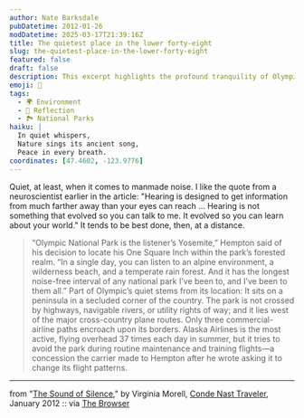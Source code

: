 ```yaml
---
author: Nate Barksdale
pubDatetime: 2012-01-26
modDatetime: 2025-03-17T21:39:16Z
title: The quietest place in the lower forty-eight
slug: the-quietest-place-in-the-lower-forty-eight
featured: false
draft: false
description: This excerpt highlights the profound tranquility of Olympic National Park and its unique auditory experience in nature.
emoji: 🌲
tags:
  - 🌍 Environment
  - 🌅 Reflection
  - 🏞️ National Parks
haiku: |
  In quiet whispers,  
  Nature sings its ancient song,  
  Peace in every breath.
coordinates: [47.4602, -123.9776]
---
```


Quiet, at least, when it comes to manmade noise. I like the quote from a neuroscientist earlier in the article: "Hearing is designed to get information from much farther away than your eyes can reach ... Hearing is not something that evolved so you can talk to me. It evolved so you can learn about your world." It tends to be best done, then, at a distance.

> “Olympic National Park is the listener’s Yosemite,” Hempton said of his decision to locate his One Square Inch within the park’s forested realm. “In a single day, you can listen to an alpine environment, a wilderness beach, and a temperate rain forest. And it has the longest noise-free interval of any national park I’ve been to, and I’ve been to them all.”
> Part of Olympic’s quiet stems from its location: It sits on a peninsula in a secluded corner of the country. The park is not crossed by highways, navigable rivers, or utility rights of way; and it lies west of the major cross-country plane routes. Only three commercial-airline paths encroach upon its borders. Alaska Airlines is the most active, flying overhead 37 times each day in summer, but it tries to avoid the park during routine maintenance and training flights—a concession the carrier made to Hempton after he wrote asking it to change its flight patterns.

---

from "[The Sound of Silence](http://web.archive.org/web/20140716130726/http://www.cntraveler.com:80/features/2012/01/The-Sound-of-Silence)," by Virginia Morell, [Conde Nast Traveler](http://web.archive.org/web/20140716130726/http://www.cntraveler.com:80/features/2012/01/The-Sound-of-Silence), January 2012 :: via [The Browser](http://web.archive.org/web/20130130043955/http://thebrowser.com/articles/sound-silence)
